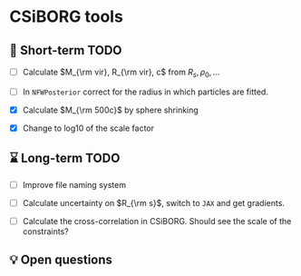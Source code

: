 # CSiBORG tools

## :scroll: Short-term TODO
- [ ] Calculate $M_{\rm vir}, R_{\rm vir}, c$ from $R_s, \rho_0, \ldots$
- [ ] In `NFWPosterior` correct for the radius in which particles are fitted.
- [x] Calculate $M_{\rm 500c}$ by sphere shrinking
- [x] Change to log10 of the scale factor


## :hourglass: Long-term TODO
- [ ] Improve file naming system
- [ ] Calculate uncertainty on $R_{\rm s}$, switch to `JAX` and get gradients.
- [ ] Calculate the cross-correlation in CSiBORG. Should see the scale of the constraints?


## :bulb: Open questions